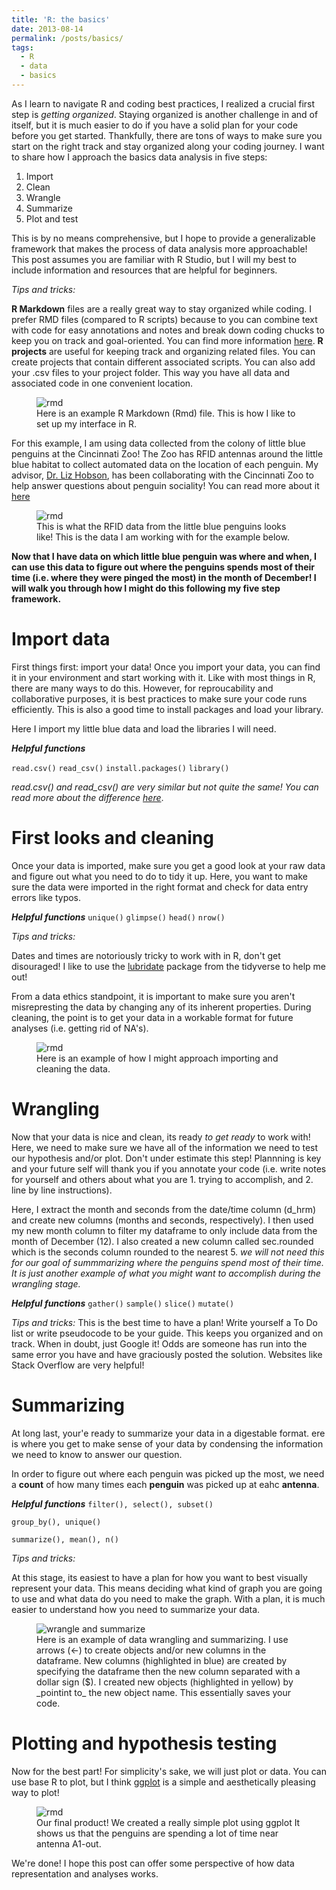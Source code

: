 ```yaml
---
title: 'R: the basics'
date: 2013-08-14
permalink: /posts/basics/
tags:
  - R
  - data
  - basics
---
```

As I learn to navigate R and coding best practices, I realized a crucial first step is _getting organized_. Staying organized is another challenge in and of itself, but it is much easier to do if you have a solid plan for your code before you get started. Thankfully, there are tons of ways to make sure you start on the right track and stay organized along your coding journey. I want to share how I approach the basics data analysis in five steps: 
1. Import
2. Clean
3. Wrangle
4. Summarize
5. Plot and test

This is by no means comprehensive, but I hope to provide a generalizable framework that makes the process of data analysis more approachable! This post assumes you are familiar with R Studio, but I will my best to include information and resources that are helpful for beginners.

_Tips and tricks:_

**R Markdown** files are a really great way to stay organized while coding. I prefer RMD files (compared to R scripts) because to you can combine text with code for easy annotations and notes and break down coding chucks to keep you on track and goal-oriented. You can find more information [here](https://rmarkdown.rstudio.com/).
**R projects** are useful for keeping track and organizing related files. You can create projects that contain different associated scripts. You can also add your .csv files to your project folder. This way you have all data and associated code in one convenient location. 
<figure>
  <img src="https://user-images.githubusercontent.com/78130420/147700615-bdcf88a8-c65b-4a42-9c9e-e46b0d298425.png" alt="rmd">
  <figcaption>Here is an example R Markdown (Rmd) file. This is how I like to set up my interface in R.</figcaption>
</figure>

For this example, I am using data collected from the colony of little blue penguins at the Cincinnati Zoo! The Zoo has RFID antennas around the little blue habitat to collect automated data on the location of each penguin. My advisor, [Dr. Liz Hobson](http://hobsonresearch.com/), has been collaborating with the Cincinnati Zoo to help answer questions about penguin sociality! You can read more about it [here](http://hobsonresearch.com/index.php/biol2099-analytical-tools-for-behavior-information/.)

<figure>
  <img src="https://user-images.githubusercontent.com/78130420/147704396-8a69f2d8-d2af-46ad-ad44-68c6a92b9934.png" alt="rmd">
  <figcaption>This is what the RFID data from the little blue penguins looks like! This is the data I am working with for the example below.</figcaption>
</figure>

**Now that I have data on which little blue penguin was where and when, I can use this data to figure out where the penguins spends most of their time (i.e. where they were pinged the most) in the month of December! I will walk you through how I might do this following my five step framework.**

Import data
======
First things first: import your data! Once you import your data, you can find it in your environment and start working with it. Like with most things in R, there are many ways to do this. However, for reproucability and collaborative purposes, it is best practices to make sure your code runs efficiently. This is also a good time to install packages and load your library. 

Here I import my little blue data and load the libraries I will need. 

**_Helpful functions_**

`read.csv()`
`read_csv()`
`install.packages()`
`library()`

_read.csv() and read_csv() are very similar but not quite the same! You can read more about the difference [here](https://medium.com/r-tutorials/r-functions-daily-read-csv-3c418c25cba4)_.

First looks and cleaning 
======
Once your data is imported, make sure you get a good look at your raw data and figure out what you need to do to tidy it up. Here, you want to make sure the data were imported in the right format and check for data entry errors like typos.

**_Helpful functions_**
`unique()`
`glimpse()`
`head()`
`nrow()`

_Tips and tricks:_

Dates and times are notoriously tricky to work with in R, don't get disouraged! I like to use the [lubridate](https://lubridate.tidyverse.org/) package from the tidyverse to help me out!

From a data ethics standpoint, it is important to make sure you aren't misrepresting the data by changing any of its inherent properties. During cleaning, the point is to get your data in a workable format for future analyses (i.e. getting rid of NA's). 

<figure>
  <img src="https://user-images.githubusercontent.com/78130420/147700696-9572324b-1764-45c2-90f2-96bb11ba482a.png" alt="rmd">
  <figcaption>Here is an example of how I might approach importing and cleaning the data.</figcaption>
</figure>

Wrangling
======
Now that your data is nice and clean, its ready _to get ready_ to work with! Here, we need to make sure we have all of the information we need to test our hypothesis and/or plot. Don't under estimate this step! Plannning is key and your future self will thank you if you annotate your code (i.e. write notes for yourself and others about what you are 1. trying to accomplish, and 2. line by line instructions).

Here, I extract the month and seconds from the date/time column (d_hrm) and create new columns (months and seconds, respectively). I then used my new month column to filter my dataframe to only include data from the month of December (12). I also created a new column called sec.rounded which is the seconds column rounded to the nearest 5. _we will not need this for our goal of summmarizing where the penguins spend most of their time. It is just another example of what you might want to accomplish during the wrangling stage._

**_Helpful functions_**
`gather()`
`sample()`
`slice()`
`mutate()`

_Tips and tricks:_
This is the best time to have a plan! Write yourself a To Do list or write pseudocode to be your guide. This keeps you organized and on track. 
When in doubt, just Google it! Odds are someone has run into the same error you have and have graciously posted the solution. Websites like Stack Overflow are very helpful!

Summarizing 
======
At long last, your'e ready to summarize your data in a digestable format. ere is where you get to make sense of your data by condensing the information we need to know to answer our question. 

In order to figure out where each penguin was picked up the most, we need a **count** of how many times each **penguin** was picked up at eahc **antenna**.

**_Helpful functions_**
`filter(), select(), subset()`

`group_by(), unique()`

`summarize(), mean(), n()`

_Tips and tricks:_

At this stage, its easiest to have a plan for how you want to best visually represent your data. This means deciding what kind of graph you are going to use and what data do you need to make the graph. With a plan, it is much easier to understand how you need to summarize your data. 

<figure>
  <img src="https://user-images.githubusercontent.com/78130420/147705537-33a2f2d0-77d9-4a9b-b863-175fffc1a22f.png" alt="wrangle and summarize">
  <figcaption>Here is an example of data wrangling and summarizing. I use arrows (<-) to create objects and/or new columns in the dataframe. New columns (highlighted in blue) are created by specifying the dataframe then the new column separated with a dollar sign ($). I created new objects (highlighted in yellow) by _pointint to_ the new object name. This essentially saves your code.</figcaption>
</figure>

Plotting and hypothesis testing
======
Now for the best part! For simplicity's sake, we will just plot or data. You can use base R to plot, but I think [ggplot](https://ggplot2.tidyverse.org/) is a simple and aesthetically pleasing way to plot! 
  
<figure>
  <img src="https://user-images.githubusercontent.com/78130420/147707809-b4e7f392-0469-4a64-bf63-cf27fac0a786.png" alt="rmd">
  <figcaption>Our final product! We created a really simple plot using ggplot It shows us that the penguins are spending a lot of time near antenna A1-out.</figcaption>
</figure>

We're done! I hope this post can offer some perspective of how data representation and analyses works.
